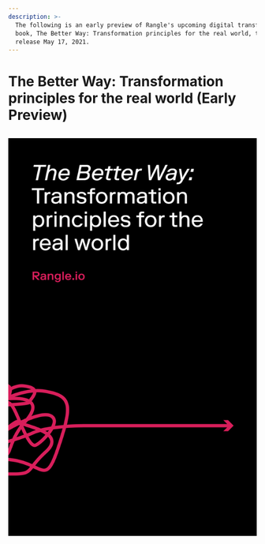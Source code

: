 ```yaml
---
description: >-
  The following is an early preview of Rangle's upcoming digital transformation
  book, The Better Way: Transformation principles for the real world, tentative
  release May 17, 2021.
---
```


# The Better Way: Transformation principles for the real world \(Early Preview\)

##  

![](.gitbook/assets/ebook_cover-1-.png)






